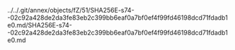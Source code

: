../../.git/annex/objects/fZ/51/SHA256E-s74--02c92a428de2da3fe83eb2c399bb6eaf0a7bf0ef4f99fd46198dcd71fdadb1e0.md/SHA256E-s74--02c92a428de2da3fe83eb2c399bb6eaf0a7bf0ef4f99fd46198dcd71fdadb1e0.md